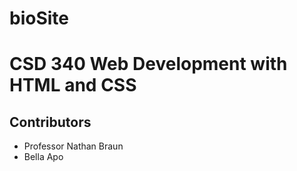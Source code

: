 # bioSite

# CSD 340 Web Development with HTML and CSS

## Contributors
* Professor Nathan Braun
* Bella Apo
